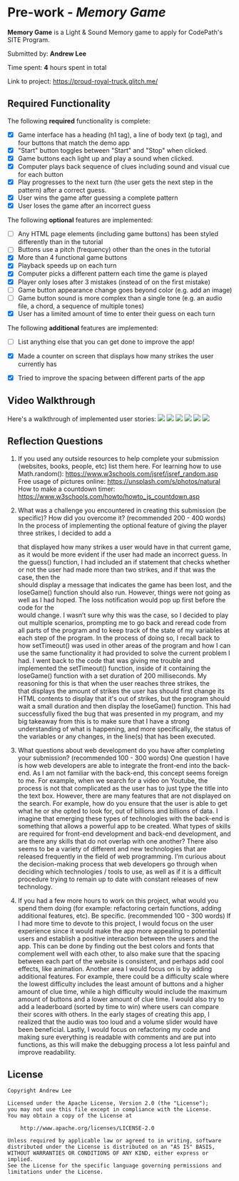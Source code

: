 # Pre-work - _Memory Game_

**Memory Game** is a Light & Sound Memory game to apply for CodePath's SITE Program.

Submitted by: **Andrew Lee**

Time spent: **4** hours spent in total

Link to project: https://proud-royal-truck.glitch.me/

## Required Functionality

The following **required** functionality is complete:

- [x] Game interface has a heading (h1 tag), a line of body text (p tag), and four buttons that match the demo app
- [x] "Start" button toggles between "Start" and "Stop" when clicked.
- [x] Game buttons each light up and play a sound when clicked.
- [x] Computer plays back sequence of clues including sound and visual cue for each button
- [x] Play progresses to the next turn (the user gets the next step in the pattern) after a correct guess.
- [x] User wins the game after guessing a complete pattern
- [x] User loses the game after an incorrect guess

The following **optional** features are implemented:

- [ ] Any HTML page elements (including game buttons) has been styled differently than in the tutorial
- [ ] Buttons use a pitch (frequency) other than the ones in the tutorial
- [x] More than 4 functional game buttons
- [x] Playback speeds up on each turn
- [x] Computer picks a different pattern each time the game is played
- [x] Player only loses after 3 mistakes (instead of on the first mistake)
- [ ] Game button appearance change goes beyond color (e.g. add an image)
- [ ] Game button sound is more complex than a single tone (e.g. an audio file, a chord, a sequence of multiple tones)
- [x] User has a limited amount of time to enter their guess on each turn

The following **additional** features are implemented:

- [ ] List anything else that you can get done to improve the app!

- [x] Made a counter on screen that displays how many strikes the user currently has
- [x] Tried to improve the spacing between different parts of the app 

## Video Walkthrough

Here's a walkthrough of implemented user stories:
![](https://cdn.glitch.com/40cd7f08-5c27-437f-9a09-4ad8eb205083%2Fgif_1.gif?v=1615097318696)
![](https://cdn.glitch.com/40cd7f08-5c27-437f-9a09-4ad8eb205083%2Fgif_2.gif?v=1615097391421)
![](https://cdn.glitch.com/40cd7f08-5c27-437f-9a09-4ad8eb205083%2Fgif_3.gif?v=1615097392195)
![](https://cdn.glitch.com/40cd7f08-5c27-437f-9a09-4ad8eb205083%2Fgif_4.gif?v=1615097393483)
![](https://cdn.glitch.com/40cd7f08-5c27-437f-9a09-4ad8eb205083%2Fgif_5.gif?v=1615097394390)
![](https://cdn.glitch.com/40cd7f08-5c27-437f-9a09-4ad8eb205083%2Fgif_6.gif?v=1615097395523)

## Reflection Questions

1. If you used any outside resources to help complete your submission (websites, books, people, etc) list them here.
    For learning how to use Math.random(): https://www.w3schools.com/jsref/jsref_random.asp 
    Free usage of pictures online: https://unsplash.com/s/photos/natural
    How to make a countdown timer: https://www.w3schools.com/howto/howto_js_countdown.asp

2. What was a challenge you encountered in creating this submission (be specific)? How did you overcome it? (recommended 200 - 400 words)
   In the process of implementing the optional feature of giving the player three strikes, I decided to add a <div> that displayed how many strikes a user would have in that current game, as it would be more evident if the user had made an incorrect guess. In the guess() function, I had included an if statement that checks whether or not the user had made more than two strikes, and if that was the case, then the <div> should display a message that indicates the game has been lost, and the loseGame() function should also run. However, things were not going as well as I had hoped. The loss notification would pop up first before the code for the <div> would change. I wasn’t sure why this was the case, so I decided to play out multiple scenarios, prompting me to go back and reread code from all parts of the program and to keep track of the state of my variables at each step of the program. In the process of doing so, I recall back to how setTimeout() was used in other areas of the program and how I can use the same functionality it had provided to solve the current problem I had. I went back to the code that was giving me trouble and implemented the setTimeout() function, inside of it containing the loseGame() function with a set duration of 200 milliseconds. My reasoning for this is that when the user reaches three strikes, the <div> that displays the amount of strikes the user has should first change its HTML contents to display that it's out of strikes, but the program should wait a small duration and then display the loseGame() function. This had successfully fixed the bug that was presented in my program, and my big takeaway from this is to make sure that I have a strong understanding of what is happening, and more specifically, the status of the variables or any changes, in the line(s) that has been executed.

3. What questions about web development do you have after completing your submission? (recommended 100 - 300 words)
   One question I have is how web developers are able to integrate the front-end into the back-end. As I am not familiar with the back-end, this concept seems foreign to me. For example, when we search for a video on Youtube, the process is not that complicated as the user has to just type the title into the text box. However, there are many features that are not displayed on the search. For example, how do you ensure that the user is able to get what he or she opted to look for, out of billions and billions of data. I imagine that emerging these types of technologies with the back-end is something that allows a powerful app to be created. What types of skills are required for front-end development and back-end development, and are there any skills that do not overlap with one another? There also seems to be a variety of different and new technologies that are released frequently in the field of web programming. I’m curious about the decision-making process that web developers go through when deciding which technologies / tools to use, as well as if it is a difficult procedure trying to remain up to date with constant releases of new technology.

4. If you had a few more hours to work on this project, what would you spend them doing (for example: refactoring certain functions, adding additional features, etc). Be specific. (recommended 100 - 300 words)
   If I had more time to devote to this project, I would focus on the user experience since it would make the app more appealing to potential users and establish a positive interaction between the users and the app. This can be done by finding out the best colors and fonts that complement well with each other, to also make sure that the spacing between each part of the website is consistent, and perhaps add cool effects, like animation. Another area I would focus on is by adding additional features. For example, there could be a difficulty scale where the lowest difficulty includes the least amount of buttons and a higher amount of clue time, while a high difficulty would include the maximum amount of buttons and a lower amount of clue time. I would also try to add a leaderboard (sorted by time to win) where users can compare their scores with others. In the early stages of creating this app, I realized that the audio was too loud and a volume slider would have been beneficial. Lastly, I would focus on refactoring my code and making sure everything is readable with comments and are put into functions, as this will make the debugging process a lot less painful and improve readability.

## License

    Copyright Andrew Lee

    Licensed under the Apache License, Version 2.0 (the "License");
    you may not use this file except in compliance with the License.
    You may obtain a copy of the License at

        http://www.apache.org/licenses/LICENSE-2.0

    Unless required by applicable law or agreed to in writing, software
    distributed under the License is distributed on an "AS IS" BASIS,
    WITHOUT WARRANTIES OR CONDITIONS OF ANY KIND, either express or implied.
    See the License for the specific language governing permissions and
    limitations under the License.

